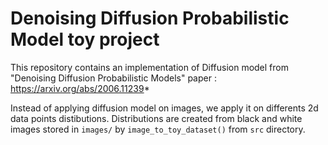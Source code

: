 # Denoising Diffusion Probabilistic Model toy project

This repository contains an implementation of Diffusion model from 
"Denoising Diffusion Probabilistic Models" paper : https://arxiv.org/abs/2006.11239*

Instead of applying diffusion model on images, we apply it on differents 2d data
points distibutions.
Distributions are created from black and white images stored in `images/`
by `image_to_toy_dataset()` from `src` directory.
